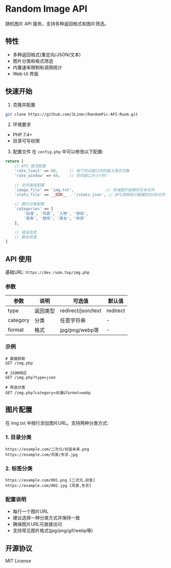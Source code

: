 # Random Image API

随机图片 API 服务，支持多种返回格式和图片筛选。

## 特性

- 多种返回格式(重定向/JSON/文本)
- 图片分类和格式筛选 
- 内置速率限制和调用统计
- Web UI 界面

## 快速开始

1. 克隆并配置
```bash
git clone https://github.com/JLinmr/RandomPic-API-Ruom.git
```

2. 环境要求
- PHP 7.4+
- 目录可写权限

3. 配置文件
在 `config.php` 中可以修改以下配置:
```php
return [
    // API 限流配置
    'rate_limit' => 60,     // 每个时间窗口内的最大请求次数
    'rate_window' => 60,    // 时间窗口大小(秒)
    
    // 文件路径配置
    'image_file' => 'img.txt',              // 存储图片链接的文本文件
    'stats_file' => __DIR__ . '/stats.json', // API调用统计数据的JSON文件
    
    // 图片分类配置
    'categories' => [
        '动漫', '风景', '人物', '游戏', 
        '美食', '壁纸', '美女', '帅哥'
    ],

    // 错误信息
    // 静态资源
]
```

## API 使用

基础URL: `https://dev.ruom.top/img.php`

### 参数

| 参数 | 说明 | 可选值 | 默认值 |
|------|------|--------|--------|
| type | 返回类型 | redirect/json/text | redirect |
| category | 分类 | 任意字符串 | - |
| format | 格式 | jpg/png/webp等 | - |

### 示例

```http
# 直接获取
GET /img.php

# JSON响应
GET /img.php?type=json

# 筛选分类
GET /img.php?category=动漫&format=webp
```

## 图片配置

在 img.txt 中按行添加图片URL。支持两种分类方式:

### 1. 目录分类
```
https://example.com/二次元/初音未来.png
https://example.com/风景/东京.jpg
```

### 2. 标签分类
```
https://example.com/001.png [二次元,初音]
https://example.com/002.jpg [风景,东京]
```

### 配置说明

- 每行一个图片URL
- 建议选择一种分类方式并保持一致
- 确保图片URL可直接访问
- 支持常见图片格式(jpg/png/gif/webp等)

## 开源协议

MIT License